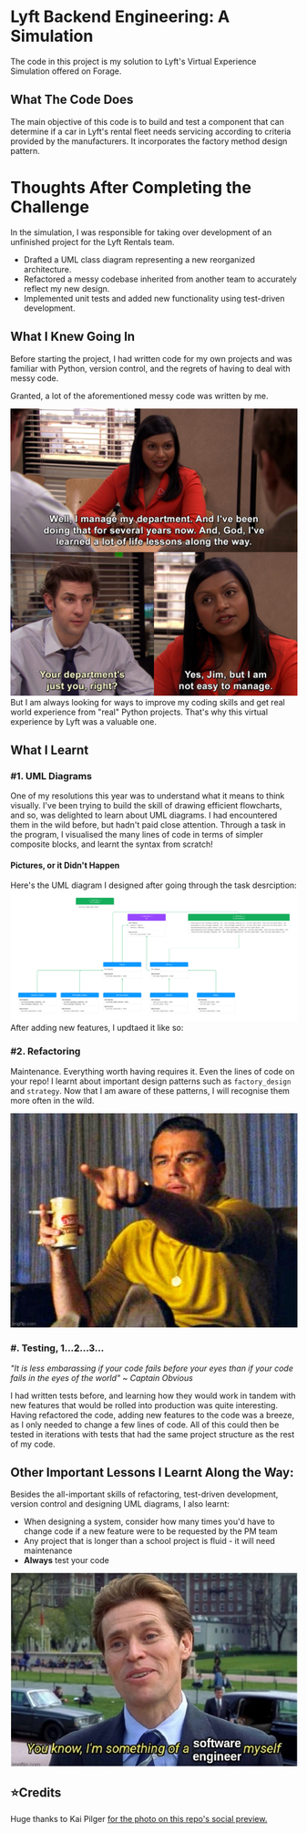 # Lyft Backend Engineering: A Simulation
The code in this project is my solution to Lyft's Virtual Experience Simulation offered on Forage. 

## What The Code Does
The main objective of this code is to build and test a component that can determine if a car in Lyft's rental fleet needs servicing according to criteria provided by the manufacturers. It incorporates the factory method design pattern.


# Thoughts After Completing the Challenge
In the simulation, I was responsible for taking over development of an unfinished project for the Lyft Rentals team.
* Drafted a UML class diagram representing a new reorganized architecture.
* Refactored a messy codebase inherited from another team to accurately reflect my new design.
* Implemented unit tests and added new functionality using test-driven development.

## What I Knew Going In 
Before starting the project, I had written code for my own projects and was familiar with Python, version control, and the regrets of having to deal with messy code. 

Granted, a lot of the aforementioned messy code was written by me.

![I'm not easy to manage](assets/the_manager.jpg)
But I am always looking for ways to improve my coding skills and get real world experience from "real" Python projects. That's why this virtual experience by Lyft was a valuable one.

## What I Learnt 
### #1. UML Diagrams

One of my resolutions this year was to understand what it means to think visually. I've been trying to build the skill of drawing efficient flowcharts, and so, was delighted to learn about UML diagrams. I had encountered them in the wild before, but hadn't paid close attention. Through a task in the program, I visualised the many lines of code in terms of simpler composite blocks, and learnt the syntax from scratch!

#### Pictures, or it Didn't Happen
Here's the UML diagram I designed after going through the task desrciption:
![Phase 1: UML Diagram](assets/UML_Diagram_1.png)
After adding new features, I updtaed it like so:

### #2. Refactoring
Maintenance. Everything worth having requires it. Even the lines of code on your repo! I learnt about important design patterns such as ```factory_design``` and ```strategy```. Now that I am aware of these patterns, I will recognise them more often in the wild.

![Hang on, I've seen this code before](assets/the_recogniser.jpg)

### #. Testing, 1...2...3...
*"It is less embarassing if your code fails before your eyes than if your code fails in the eyes of the world"* 
                                                                                            ~ *Captain Obvious*

I had written tests before, and learning how they would work in tandem with new features that would be rolled into production was quite interesting. Having refactored the code, adding new features to the code was a breeze, as I only needed to change a few lines of code. All of this could then be tested in iterations with tests that had the same project structure as the rest of my code. 

## Other Important Lessons I Learnt Along the Way:
Besides the all-important skills of refactoring, test-driven development, version control and designing UML diagrams, I also learnt:

* When designing a system, consider how many times you'd have to change code if a new feature were to be requested by the PM team
* Any project that is longer than a school project is fluid - it will need maintenance
* **Always** test your code


![I'm something of a Software Engineer, myself](assets/the_scientist.jpg)

## ⭐Credits
Huge thanks to Kai Pilger [for the photo on this repo's social preview.](https://www.pexels.com/de-de/foto/taxi-uberholt-bus-462867/)
